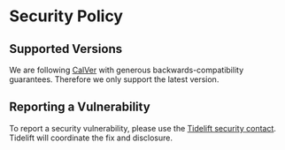 # Security Policy

## Supported Versions

We are following [CalVer](https://calver.org) with generous backwards-compatibility guarantees.
Therefore we only support the latest version.


## Reporting a Vulnerability

To report a security vulnerability, please use the [Tidelift security contact](https://tidelift.com/security).
Tidelift will coordinate the fix and disclosure.
